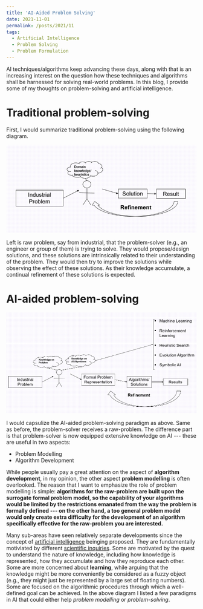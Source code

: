 ```yaml
---
title: 'AI-Aided Problem Solving'
date: 2021-11-01
permalink: /posts/2021/11
tags:
  - Artificial Intelligence
  - Problem Solving
  - Problem Formulation
---
```


AI techniques/algorithms keep advancing these days, along with that  is an increasing interest on the question how these techniques and algorithms shall be harnessed for solving real-world problems.   In this blog, I provide some of my thoughts on problem-solving and artificial intelligence.

 

Traditional problem-solving
======

First, I would summarize traditional problem-solving using the following diagram. 

 ![traditional problem-solving](/images/traditional_solving.png)

Left is raw problem, say from industrial, that the problem-solver (e.g., an engineer or group of them) is trying to solve.   They would propose/design solutions, and these solutions are intrinsically related  to their understanding of the problem. They would then try to improve the solutions while observing the effect of these solutions. As their knowledge accumulate, a continual refinement of these solutions is expected.   

AI-aided problem-solving
======

![AI-aided problem-solving](/images/new_problem_solving.png)

I would capsulize the AI-aided problem-solving paradigm as above. Same as before, the problem-solver receives a raw-problem. 
The difference part is that problem-solver is now equipped extensive knowledge on AI --- these are useful in two aspects:    

- Problem Modelling
- Algorithm Development

While people usually pay a great attention on the aspect of **algorithm development**, in my opinion, the other aspect **problem modelling** is often overlooked.
The reason that I want to emphasize the role of problem modelling is simple: **algorithms for the raw-problem are built upon the surrogate formal problem model, so the capability of your algorithms would be limited by the restrictions emanated from the way the problem is formally defined --- on the other hand, a too general problem model would only create extra difficulty for the development of an algorithm specifically effective for the raw-problem you are interested.** 

Many sub-areas have seen relatively separate developments since the concept of [artificial intelligence](https://en.wikipedia.org/wiki/Dartmouth_workshop) beinging proposed. They are fundamentally motiviated by different [scientific inquiries](https://en.wikipedia.org/wiki/Models_of_scientific_inquiry). Some are motivated by the quest to understand the nature of knowledge, including how knowledge is represented, how they accumulate and how they reproduce each other.  
Some are more concerned about **learning**, while arguing that the knowledge might be more conveniently be considered as a fuzzy object (e.g., they might just be represented by a large set of floating numbers). Some are focused on the algorithmic procedures through which a well-defined goal can be achieved. 
In the above diagram I listed a few paradigms in AI that could either help *problem modelling* or *problem-solving*. 